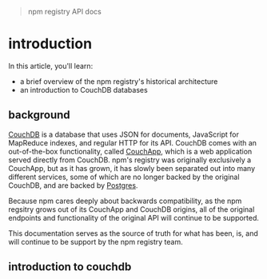 > npm registry API docs
# introduction

In this article, you'll learn:

- a brief overview of the npm registry's historical architecture
- an introduction to CouchDB databases

## background

[CouchDB] is a database that uses JSON for documents, JavaScript for MapReduce indexes,
and regular HTTP for its API. CouchDB comes with an out-of-the-box functionality, called
[CouchApp], which is a web application served directly from CouchDB. npm's registry was 
originally exclusively a CouchApp, but as it has grown, it has slowly been separated out
into many different services, some of which are no longer backed by the original CouchDB,
and are backed by [Postgres].

Because npm cares deeply about backwards compatibility, as the npm regsitry
grows out of its CouchApp and CouchDB origins, all of the original endpoints and
functionality of the original API will continue to be supported.

This documentation serves as the source of truth for what has been, is, and will continue to
be support by the npm registry team.

[CouchDB]: https://couchdb.apache.org/
[CouchApp]: http://docs.couchdb.org/en/1.6.1/couchapp/index.html
[Postgres]: https://www.postgresql.org/

## introduction to couchdb


